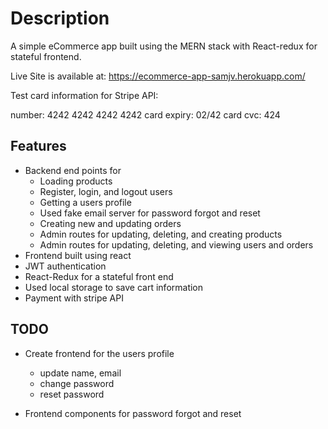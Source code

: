 # Description

A simple eCommerce app built using the MERN stack with React-redux for stateful frontend.

Live Site is available at: https://ecommerce-app-samjv.herokuapp.com/

Test card information for Stripe API:

number: 4242 4242 4242 4242
card expiry: 02/42
card cvc: 424

## Features

- Backend end points for
    - Loading products
    - Register, login, and logout users
    - Getting a users profile
    - Used fake email server for password forgot and reset
    - Creating new and updating orders
    - Admin routes for updating, deleting, and creating products
    - Admin routes for updating, deleting, and viewing users and orders
- Frontend built using react
- JWT authentication
- React-Redux for a stateful front end
- Used local storage to save cart information
- Payment with stripe API

## TODO

- Create frontend for the users profile
    - update name, email
    - change password
    - reset password

- Frontend components for password forgot and reset